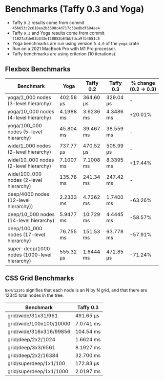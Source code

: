 # Benchmarks (Taffy 0.3 and Yoga)

- Taffy `0.2` results come from commit `456653c2c618ea2b3390c4d717c38edbdf684ae4`
- Taffy `0.3` and Yoga results come from commit `71027a8de03b343e120852b84bb7dca9fb4651c5`
- Yoga benchmarks are run using version `0.4.0` of the `yoga` crate
- Run on a 2021 MacBook Pro with M1 Pro processor.
- Taffy benchmarks are using criterion (10 iterations).

## Flexbox Benchmarks

| Benchmark                                    | Yoga      | Taffy 0.2 | Taffy 0.3 | % change (0.2 -> 0.3) |
| ---                                          | ---       | ---       | ---       | ---                   |
| yoga/1_000 nodes (3-level hierarchy)         | 402.58 µs | 364.60 µs | 329.04 µs | -                     |
| yoga/10_000 nodes (4-level hierarchy)        | 4.1988 ms | 3.6236 ms | 4.3486 ms | +20.01%               |
| yoga/100_000 nodes (5-level hierarchy)       | 45.804 ms | 39.467 ms | 38.559 ms | -                     |
| wide/1_000 nodes (2-level hierarchy)         | 737.77 µs | 470.52 µs | 505.99 µs | -                     |
| wide/10_000 nodes (2-level hierarchy)        | 7.1007 ms | 7.1008 ms | 8.3395 ms | +17.44%               |
| wide/100_000 nodes (2-level hierarchy)       | 135.78 ms | 241.34 ms | 247.42 ms | -                     |
| deep/4000 nodes (12-level hierarchy))        | 2.2333 ms | 4.7362 ms | 1.7400 ms | -63.26%               |
| deep/10_000 nodes (14-level hierarchy)       | 5.9477 ms | 10.729 ms | 4.4445 ms | -58.57%               |
| deep/100_000 nodes (17-level hierarchy)      | 76.755 ms | 151.53 ms | 63.778 ms | -57.91%               |
| super-deep/1000 nodes (1000-level hierarchy) | 555.32 µs | 1.6444 ms | 472.85 µs | -71.24%               |

## CSS Grid Benchmarks

`NxN/12345` signifies that each node is an N by N grid, and that there are 12345 total nodes in the tree.

| Benchmark                                    | Taffy 0.3 |
| ---                                          | ---       |
| grid/wide/31x31/961                          | 491.65 µs |
| grid/wide/100x100/10000                      | 7.0741 ms |
| grid/wide/316x316/99856                      | 104.54 ms |
| grid/deep/2x2/1024                           | 1.6624 ms |
| grid/deep/3x3/6561                           | 8.1927 ms |
| grid/deep/2x2/16384                          | 32.700 ms |
| grid/superdeep/1x1/100                       | 172.83 µs |
| grid/superdeep/1x1/1000                      | 2.0197 ms |
